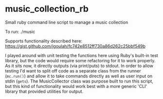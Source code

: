 # music_collection_rb
Small ruby command line script to manage a music collection

To run: ./music

Supports functionality described here: https://gist.github.com/jgoulah/fc742e8512ff730a86d262c25bbf549b

I played around with unit testing the functions here using Ruby's built-in test library, but the code would require some 
refactoring for it to work properly.  As it sits now, it directly outputs (via print/puts) to stdout.  In order to allow 
testing I'd want to split off code as a separate class from the runner (`mc.run()`) and allow it to take commands directly
as well as user input on stdin (`gets`).  The MusicCollector class was purpose built to run this script, but this kind of
functionality would work best with a more generic 'CLI' library that provided utilities for output.
